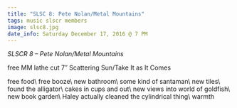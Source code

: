 ```yaml
---
title: "SLSC 8: Pete Nolan/Metal Mountains"
tags: music slscr members
image: slsc8.jpg
date_info: Saturday December 17, 2016 @ 7 PM
---
```


*SLSCR 8 – Pete Nolan/Metal Mountains*

free MM lathe cut 7″ Scattering Sun/Take It as It Comes

free food\\
free booze\\
new bathroom\\
some kind of santaman\\
new tiles\\
found the alligator\\
cakes in cups and out\\
new views into world of goldfish\\
new book garden\\
Haley actually cleaned the cylindrical thing\\
warmth

